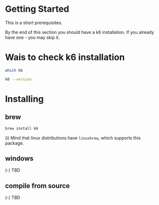 # Getting Started

This is a short prerequisites.

By the end of this section you should have a k6 installation.
If you already have one - you may skip it.

# Wais to check k6 installation

```sh
which k6
```

```sh
k6 --version
```

# Installing

## brew

```sh
brew install k6
```

(i) Mind that linux distributions have `linuxbrew`, which supports this package.

## windows
(-) TBD

## compile from source
(-) TBD


